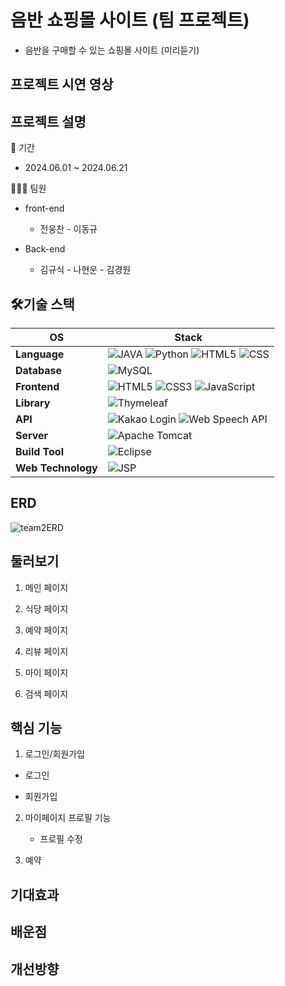 #  음반 쇼핑몰 사이트  (팀 프로젝트)
  - 음반을 구매할 수 있는 쇼핑몰 사이트 (미리듣기)
  
## 프로젝트 시연 영상



## 프로젝트 설명

📝 기간
- 2024.06.01 ~ 2024.06.21

👨‍👦‍👦 팀원

- front-end
    - 전웅찬  - 이동규
     

- Back-end
    - 김규식  - 나현운  - 김경원
      

      


## 🛠기술 스택
| OS | Stack |
| --- | --- |
| **Language** | ![JAVA](https://img.shields.io/badge/JAVA-ED272C?style=flat-square&logo=oracle&logoColor=white) ![Python](https://img.shields.io/badge/Python-3776AB?style=flat-square&logo=python&logoColor=white) ![HTML5](https://img.shields.io/badge/HTML5-E34F26?style=flat-square&logo=html5&logoColor=white) ![CSS](https://img.shields.io/badge/CSS-ED272C?style=flat-square&logo=css3&logoColor=white) |
| **Database** | ![MySQL](https://img.shields.io/badge/MySQL-4479A1?style=flat-square&logo=mysql&logoColor=white) |
| **Frontend** | ![HTML5](https://img.shields.io/badge/HTML5-E34F26?style=flat-square&logo=html5&logoColor=white) ![CSS3](https://img.shields.io/badge/CSS3-1572B6?style=flat-square&logo=css3&logoColor=white) ![JavaScript](https://img.shields.io/badge/JavaScript-F7DF1E?style=flat-square&logo=javascript&logoColor=black) |
| **Library** | ![Thymeleaf](https://img.shields.io/badge/Thymeleaf-005F0F?style=flat-square&logo=thymeleaf&logoColor=white) |
| **API** | ![Kakao Login](https://img.shields.io/badge/Kakao%20Login-FFCD00?style=flat-square&logo=kakaotalk&logoColor=black) ![Web Speech API](https://img.shields.io/badge/Web%20Speech%20API-4285F4?style=flat-square&logo=google&logoColor=white) |
| **Server** | ![Apache Tomcat](https://img.shields.io/badge/Apache%20Tomcat-000000?style=flat-square&logo=apachetomcat&logoColor=white) |
| **Build Tool** | ![Eclipse](https://img.shields.io/badge/Eclipse%20Web-2C2255?style=flat-square&logo=eclipseide&logoColor=white) |
| **Web Technology** | ![JSP](https://img.shields.io/badge/JSP-007396?style=flat-square&logo=java&logoColor=white) |



##  ERD
![team2ERD](https://github.com/Daewonhistory/team2_v2sbm3c/assets/135415038/8ded0518-85a1-492a-a085-ebda3f76297d)






## 둘러보기



1. 메인 페이지



2. 식당 페이지


3. 예약 페이지


5. 리뷰 페이지


6. 마이 페이지


7. 검색 페이지




## 핵심 기능

1. 로그인/회원가입

  - 로그인
    
    
  - 회원가입


2. 마이페이지 프로필 기능


   - 프로필 수정
  

 
    

3. 예약 
   
  
  

## 기대효과


## 배운점



## 개선방향
